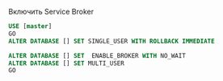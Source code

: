 Включить Service Broker
```sql
USE [master]
GO
ALTER DATABASE [] SET SINGLE_USER WITH ROLLBACK IMMEDIATE

ALTER DATABASE [] SET  ENABLE_BROKER WITH NO_WAIT
ALTER DATABASE [] SET MULTI_USER
GO

```
